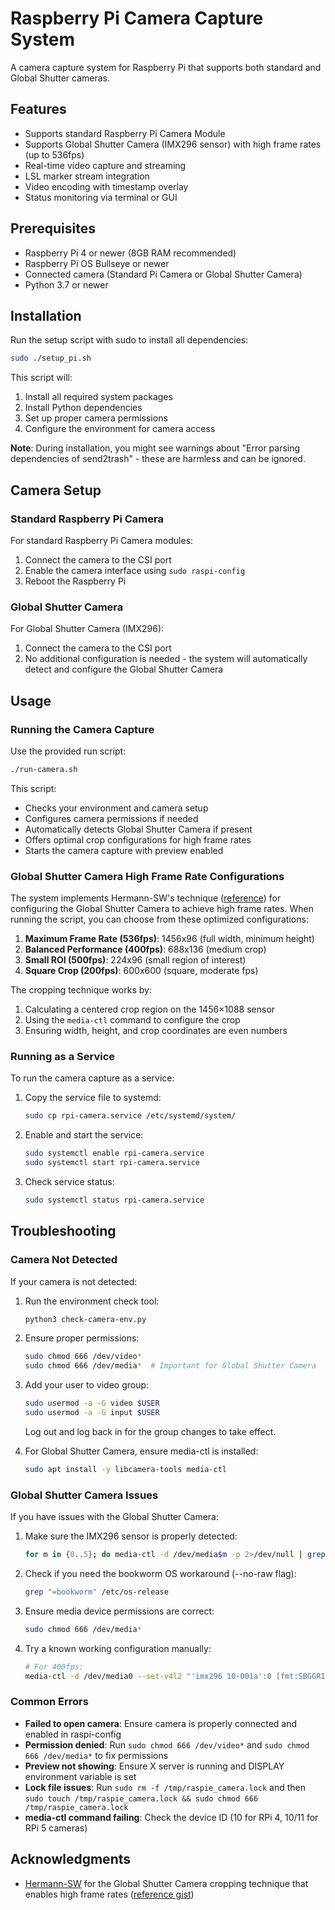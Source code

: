 # Raspberry Pi Camera Capture System

A camera capture system for Raspberry Pi that supports both standard and Global Shutter cameras.

## Features

- Supports standard Raspberry Pi Camera Module
- Supports Global Shutter Camera (IMX296 sensor) with high frame rates (up to 536fps)
- Real-time video capture and streaming
- LSL marker stream integration
- Video encoding with timestamp overlay
- Status monitoring via terminal or GUI

## Prerequisites

- Raspberry Pi 4 or newer (8GB RAM recommended)
- Raspberry Pi OS Bullseye or newer
- Connected camera (Standard Pi Camera or Global Shutter Camera)
- Python 3.7 or newer

## Installation

Run the setup script with sudo to install all dependencies:

```bash
sudo ./setup_pi.sh
```

This script will:
1. Install all required system packages
2. Install Python dependencies
3. Set up proper camera permissions
4. Configure the environment for camera access

**Note**: During installation, you might see warnings about "Error parsing dependencies of send2trash" - these are harmless and can be ignored.

## Camera Setup

### Standard Raspberry Pi Camera

For standard Raspberry Pi Camera modules:
1. Connect the camera to the CSI port
2. Enable the camera interface using `sudo raspi-config`
3. Reboot the Raspberry Pi

### Global Shutter Camera

For Global Shutter Camera (IMX296):
1. Connect the camera to the CSI port
2. No additional configuration is needed - the system will automatically detect and configure the Global Shutter Camera

## Usage

### Running the Camera Capture

Use the provided run script:

```bash
./run-camera.sh
```

This script:
- Checks your environment and camera setup
- Configures camera permissions if needed
- Automatically detects Global Shutter Camera if present
- Offers optimal crop configurations for high frame rates
- Starts the camera capture with preview enabled

### Global Shutter Camera High Frame Rate Configurations

The system implements Hermann-SW's technique ([reference](https://gist.github.com/Hermann-SW/e6049fe1a24fc2b5a53c654e0e9f6b9c)) for configuring the Global Shutter Camera to achieve high frame rates. When running the script, you can choose from these optimized configurations:

1. **Maximum Frame Rate (536fps)**: 1456x96 (full width, minimum height)
2. **Balanced Performance (400fps)**: 688x136 (medium crop)
3. **Small ROI (500fps)**: 224x96 (small region of interest)
4. **Square Crop (200fps)**: 600x600 (square, moderate fps)

The cropping technique works by:
1. Calculating a centered crop region on the 1456×1088 sensor
2. Using the `media-ctl` command to configure the crop
3. Ensuring width, height, and crop coordinates are even numbers

### Running as a Service

To run the camera capture as a service:

1. Copy the service file to systemd:
   ```bash
   sudo cp rpi-camera.service /etc/systemd/system/
   ```

2. Enable and start the service:
   ```bash
   sudo systemctl enable rpi-camera.service
   sudo systemctl start rpi-camera.service
   ```

3. Check service status:
   ```bash
   sudo systemctl status rpi-camera.service
   ```

## Troubleshooting

### Camera Not Detected

If your camera is not detected:

1. Run the environment check tool:
   ```bash
   python3 check-camera-env.py
   ```

2. Ensure proper permissions:
   ```bash
   sudo chmod 666 /dev/video*
   sudo chmod 666 /dev/media*  # Important for Global Shutter Camera
   ```

3. Add your user to video group:
   ```bash
   sudo usermod -a -G video $USER
   sudo usermod -a -G input $USER
   ```
   Log out and log back in for the group changes to take effect.

4. For Global Shutter Camera, ensure media-ctl is installed:
   ```bash
   sudo apt install -y libcamera-tools media-ctl
   ```

### Global Shutter Camera Issues

If you have issues with the Global Shutter Camera:

1. Make sure the IMX296 sensor is properly detected:
   ```bash
   for m in {0..5}; do media-ctl -d /dev/media$m -p 2>/dev/null | grep -i "imx296"; done
   ```

2. Check if you need the bookworm OS workaround (--no-raw flag):
   ```bash
   grep "=bookworm" /etc/os-release
   ```

3. Ensure media device permissions are correct:
   ```bash
   sudo chmod 666 /dev/media*
   ```

4. Try a known working configuration manually:
   ```bash
   # For 400fps:
   media-ctl -d /dev/media0 --set-v4l2 "'imx296 10-001a':0 [fmt:SBGGR10_1X10/688x136 crop:(384,476)/688x136]" -v
   ```

### Common Errors

- **Failed to open camera**: Ensure camera is properly connected and enabled in raspi-config
- **Permission denied**: Run `sudo chmod 666 /dev/video*` and `sudo chmod 666 /dev/media*` to fix permissions
- **Preview not showing**: Ensure X server is running and DISPLAY environment variable is set
- **Lock file issues**: Run `sudo rm -f /tmp/raspie_camera.lock` and then `sudo touch /tmp/raspie_camera.lock && sudo chmod 666 /tmp/raspie_camera.lock`
- **media-ctl command failing**: Check the device ID (10 for RPi 4, 10/11 for RPi 5 cameras)

## Acknowledgments

- [Hermann-SW](https://github.com/Hermann-SW) for the Global Shutter Camera cropping technique that enables high frame rates ([reference gist](https://gist.github.com/Hermann-SW/e6049fe1a24fc2b5a53c654e0e9f6b9c))
